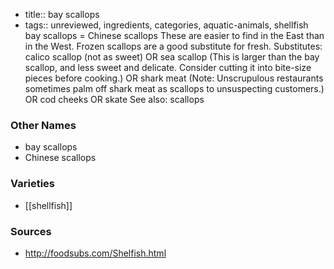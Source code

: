 - title:: bay scallops
- tags:: unreviewed, ingredients, categories, aquatic-animals, shellfish
bay scallops = Chinese scallops These are easier to find in the East than in the West. Frozen scallops are a good substitute for fresh. Substitutes: calico scallop (not as sweet) OR sea scallop (This is larger than the bay scallop, and less sweet and delicate. Consider cutting it into bite-size pieces before cooking.) OR shark meat (Note: Unscrupulous restaurants sometimes palm off shark meat as scallops to unsuspecting customers.) OR cod cheeks OR skate See also: scallops

### Other Names

* bay scallops
* Chinese scallops

### Varieties

* [[shellfish]]

### Sources
* http://foodsubs.com/Shelfish.html
